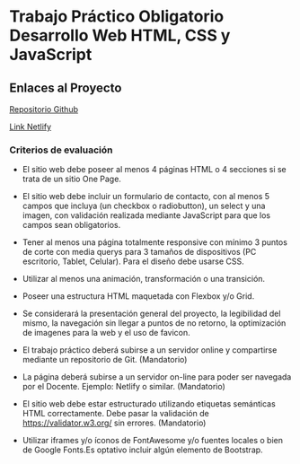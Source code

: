 # Trabajo Práctico Obligatorio Desarrollo Web HTML, CSS y JavaScript

## Enlaces al Proyecto 

[Repositorio Github](https://github.com/giseladevicente/proyecto-CAC)

[Link Netlify](https://efe-accesorios-deportivos.netlify.app)


### Criterios de evaluación

- El sitio web debe poseer al menos 4 páginas HTML o 4 secciones si se trata de un sitio One Page.

- El sitio web debe incluir un formulario de contacto, con al menos 5 campos que incluya (un checkbox o radiobutton), un select y una imagen, con validación realizada mediante JavaScript para que los campos sean obligatorios.

- Tener al menos una página totalmente responsive con mínimo 3 puntos de corte con media querys para 3 tamaños de dispositivos (PC escritorio, Tablet, Celular). Para el diseño debe usarse CSS.

- Utilizar al menos una animación, transformación o una transición.

- Poseer una estructura HTML maquetada con Flexbox y/o Grid.

- Se considerará la presentación general del proyecto, la legibilidad del mismo, la navegación sin llegar a puntos de no retorno, la optimización de imagenes para la web y el uso de favicon.

- El trabajo práctico deberá subirse a un servidor online y compartirse mediante un repositorio de Git. (Mandatorio)

- La página deberá subirse a un servidor on-line para poder ser navegada por el Docente. Ejemplo: Netlify o similar. (Mandatorio)

- El sitio web debe estar estructurado utilizando etiquetas semánticas HTML correctamente. Debe pasar la validación de https://validator.w3.org/ sin errores. (Mandatorio)

- Utilizar iframes y/o íconos de FontAwesome y/o fuentes locales o bien de Google Fonts.Es optativo incluir algún elemento de Bootstrap.


